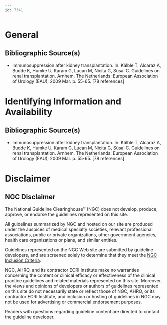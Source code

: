 ```yaml
---
id: 7341
---
```


# General

## Bibliographic Source(s)

- Immunosuppression after kidney transplantation. In: Kälble T, Alcaraz A, Budde K, Humke U, Karam G, Lucan M, Nicita G, Süsal C. Guidelines on renal transplantation. Arnhem, The Netherlands: European Association of Urology (EAU); 2009 Mar. p. 55-65. [78 references]

# Identifying Information and Availability

## Bibliographic Source(s)

- Immunosuppression after kidney transplantation. In: Kälble T, Alcaraz A, Budde K, Humke U, Karam G, Lucan M, Nicita G, Süsal C. Guidelines on renal transplantation. Arnhem, The Netherlands: European Association of Urology (EAU); 2009 Mar. p. 55-65. [78 references]

# Disclaimer

## NGC Disclaimer

The National Guideline Clearinghouse™ (NGC) does not develop, produce, approve, or endorse the guidelines represented on this site.

All guidelines summarized by NGC and hosted on our site are produced under the auspices of medical specialty societies, relevant professional associations, public or private organizations, other government agencies, health care organizations or plans, and similar entities.

Guidelines represented on the NGC Web site are submitted by guideline developers, and are screened solely to determine that they meet the [NGC Inclusion Criteria](/help-and-about/summaries/inclusion-criteria).

NGC, AHRQ, and its contractor ECRI Institute make no warranties concerning the content or clinical efficacy or effectiveness of the clinical practice guidelines and related materials represented on this site. Moreover, the views and opinions of developers or authors of guidelines represented on this site do not necessarily state or reflect those of NGC, AHRQ, or its contractor ECRI Institute, and inclusion or hosting of guidelines in NGC may not be used for advertising or commercial endorsement purposes.

Readers with questions regarding guideline content are directed to contact the guideline developer.

